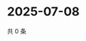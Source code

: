 # 2025-07-08

共 0 条

<!-- BEGIN ZHIHUVIDEO -->
<!-- 最后更新时间 Tue Jul 08 2025 12:22:46 GMT+0800 (China Standard Time) -->

<!-- END ZHIHUVIDEO -->
